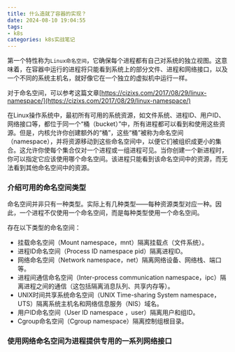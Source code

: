 ```yaml
---
title: 什么造就了容器的实现？
date: 2024-08-10 19:04:55
tags:
- k8s
categories: k8s实战笔记
---
```


第一个特性称为``Linux命名空间``，它确保每个进程都有自己对系统的独立视图。这意味着，在容器中运行的进程将只能看到系统上的部分文件、进程和网络接口，以及一个不同的系统主机名，就好像它在一个独立的虚拟机中运行一样。

对于命名空间，可以参考这篇文章[https://cizixs.com/2017/08/29/linux-namespace/](https://cizixs.com/2017/08/29/linux-namespace/)

在Linux操作系统中，最初所有可用的系统资源，如文件系统、进程ID、用户ID、网络接口等，都位于同一个“桶（bucket）”中，所有进程都可以看到和使用这些资源。但是，内核允许你创建额外的“桶”，这些“桶”被称为命名空间（namespace），并将资源移动到这些命名空间中，以便它们被组织成更小的集合。这允许你使每个集合仅对一个进程或一组进程可见。当你创建一个新进程时，你可以指定它应该使用哪个命名空间。该进程只能看到该命名空间中的资源，而无法看到其他命名空间中的资源。

### 介绍可用的命名空间类型
命名空间并非只有一种类型。实际上有几种类型——每种资源类型对应一种。因此，一个进程不仅使用一个命名空间，而是每种类型使用一个命名空间。

存在以下类型的命名空间：
- 挂载命名空间（Mount namespace，mnt）隔离挂载点（文件系统）。 
- 进程ID命名空间（Process ID namespace pid）隔离进程ID。 
- 网络命名空间（Network namespace，net）隔离网络设备、网络栈、端口等。 
- 进程间通信命名空间（Inter-process communication namespace，ipc）隔离进程之间的通信（这包括隔离消息队列、共享内存等）。 
- UNIX时间共享系统命名空间（UNIX Time-sharing System namespace，UTS）隔离系统主机名和网络信息服务（NIS）域名。 
- 用户ID命名空间（User ID namespace ，user）隔离用户和组ID。 
- Cgroup命名空间（Cgroup namespace）隔离控制组根目录。

### 使用网络命名空间为进程提供专用的一系列网络接口


